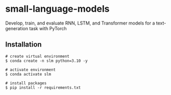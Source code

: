# small-language-models
Develop, train, and evaluate RNN, LSTM, and Transformer models for a text-generation task with PyTorch


## Installation


```shell
# create virtual environment
$ conda create -n slm python=3.10 -y

# activate environment
$ conda activate slm

# install packages
$ pip install -r requirements.txt
```
